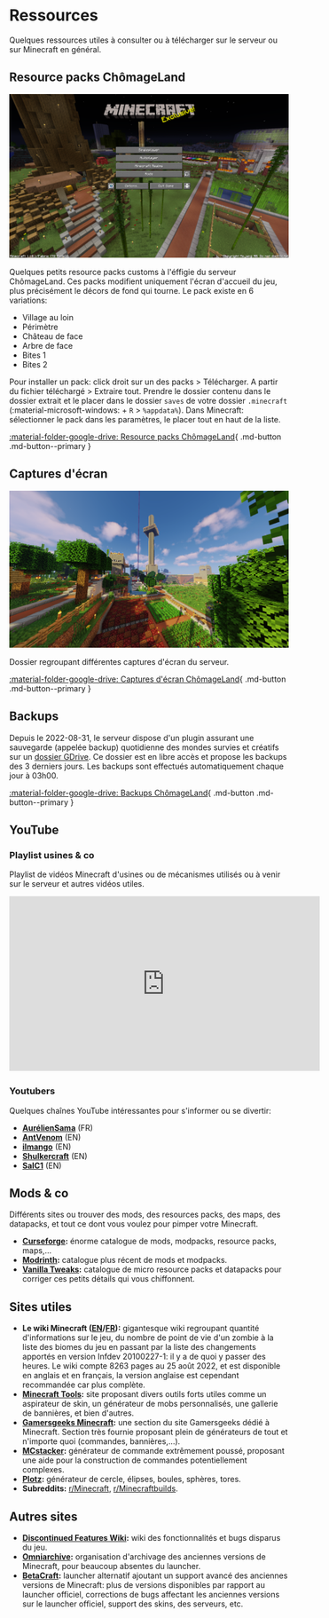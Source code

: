 # Ressources  

Quelques ressources utiles à consulter ou à télécharger sur le serveur ou sur Minecraft en général.  

## Resource packs ChômageLand  

![Exemple resource pack ChômageLand](img/exemple_resource_pack.png)

Quelques petits resource packs customs à l'éffigie du serveur ChômageLand. Ces packs modifient uniquement l'écran d'accueil du jeu, plus précisément le décors de fond qui tourne. Le pack existe en 6 variations:  

- Village au loin  
- Périmètre  
- Château de face  
- Arbre de face  
- Bites 1  
- Bites 2  

Pour installer un pack: click droit sur un des packs > Télécharger. A partir du fichier téléchargé > Extraire tout. Prendre le dossier contenu dans le dossier extrait et le placer dans le dossier `saves` de votre dossier `.minecraft` (:material-microsoft-windows: + `R` > `%appdata%`). Dans Minecraft: sélectionner le pack dans les paramètres, le placer tout en haut de la liste.

[:material-folder-google-drive: Resource packs ChômageLand](https://drive.google.com/drive/folders/16VjUaub_f7IRAyawexMIoqv6yNu25Rk1?usp=sharing){ .md-button .md-button--primary }  

## Captures d'écran  

![Exemple capture d'écran ChômageLand](img/exemple_screenshot.png)

Dossier regroupant différentes captures d'écran du serveur.  

[:material-folder-google-drive: Captures d'écran ChômageLand](https://drive.google.com/drive/folders/1s-HHEOIIntSsore7n8LR6tjQgS2yB78T?usp=sharing){ .md-button .md-button--primary }  

## Backups  

Depuis le 2022-08-31, le serveur dispose d'un plugin assurant une sauvegarde (appelée backup) quotidienne des mondes survies et créatifs sur un [dossier GDrive](https://drive.google.com/drive/folders/1Im9VETo0Q1LFncT_OWrib8QMgdzM0Oz-?usp=sharing). Ce dossier est en libre accès et propose les backups des 3 derniers jours. Les backups sont effectués automatiquement chaque jour à 03h00.  

[:material-folder-google-drive: Backups ChômageLand](https://drive.google.com/drive/folders/1Im9VETo0Q1LFncT_OWrib8QMgdzM0Oz-?usp=sharing){ .md-button .md-button--primary }  

## YouTube  

### Playlist usines & co

Playlist de vidéos Minecraft d'usines ou de mécanismes utilisés ou à venir sur le serveur et autres vidéos utiles.  
<iframe width="560" height="315" src="https://www.youtube.com/embed/videoseries?list=PL1M7C_BxS_u24w1AUCqcvd_zrpaCJrmY5" title="YouTube video player" frameborder="0" allow="accelerometer; autoplay; clipboard-write; encrypted-media; gyroscope; picture-in-picture" allowfullscreen></iframe>  

### Youtubers

Quelques chaînes YouTube intéressantes pour s'informer ou se divertir:  

- **[AurélienSama][C1]** (FR)  
- **[AntVenom][C2]** (EN)  
- **[ilmango][C3]** (EN)  
- **[Shulkercraft][C4]** (EN)  
- **[SalC1][C5]** (EN)

[C1]: https://www.youtube.com/c/AurelienSama  
[C2]: https://www.youtube.com/c/AntVenom  
[C3]: https://www.youtube.com/c/ilmango  
[C4]: https://www.youtube.com/c/Shulkercraft  
[C5]: https://www.youtube.com/c/SalC1  
## Mods & co  

Différents sites ou trouver des mods, des resources packs, des maps, des datapacks, et tout ce dont vous voulez pour pimper votre Minecraft.  

- **[Curseforge][D1]:** énorme catalogue de mods, modpacks, resource packs, maps,...  
- **[Modrinth][D2]:** catalogue plus récent de mods et modpacks.  
- **[Vanilla Tweaks][D3]:** catalogue de micro resource packs et datapacks pour corriger ces petits détails qui vous chiffonnent.  

[D1]: https://www.curseforge.com/minecraft/mc-mods  
[D2]: https://modrinth.com/mods  
[D3]: https://vanillatweaks.net/  

## Sites utiles  

- **Le wiki Minecraft ([EN][E1]/[FR][E2]):** gigantesque wiki regroupant quantité d'informations sur le jeu, du nombre de point de vie d'un zombie à la liste des biomes du jeu en passant par la liste des changements apportés en version Infdev 20100227-1: il y a de quoi y passer des heures. Le wiki compte 8263 pages au 25 août 2022, et est disponible en anglais et en français, la version anglaise est cependant recommandée car plus complète.  
- **[Minecraft Tools][E3]:** site proposant divers outils forts utiles comme un aspirateur de skin, un générateur de mobs personnalisés, une gallerie de bannières, et bien d'autres.  
- **[Gamersgeeks Minecraft][E4]:** une section du site Gamersgeeks dédié à Minecraft. Section très fournie proposant plein de générateurs de tout et n'importe quoi (commandes, bannières,...).  
- **[MCstacker][E5]:** générateur de commande extrêmement poussé, proposant une aide pour la construction de commandes potentiellement complexes.  
- **[Plotz][E6]:** générateur de cercle, élipses, boules, sphères, tores.  
- **Subreddits:** [r/Minecraft][E7], [r/Minecraftbuilds][E8].  

[E1]: https://minecraft.fandom.com/wiki/Minecraft_Wiki  
[E2]: https://minecraft.fandom.com/fr/wiki/Minecraft_Wiki  
[E3]: https://minecraft.tools/fr/  
[E4]: https://www.gamergeeks.net/apps/minecraft/  
[E5]: https://mcstacker.net/  
[E6]: https://www.plotz.co.uk/  
[E7]: https://www.reddit.com/r/Minecraft  
[E8]: https://www.reddit.com/r/Minecraftbuilds  

## Autres sites  

- **[Discontinued Features Wiki][F1]:** wiki des fonctionnalités et bugs disparus du jeu.  
- **[Omniarchive][F2]:** organisation d'archivage des anciennes versions de Minecraft, pour beaucoup absentes du launcher.  
- **[BetaCraft][F3]:** launcher alternatif ajoutant un support avancé des anciennes versions de Minecraft: plus de versions disponibles par rapport au launcher officiel, corrections de bugs affectant les anciennes versions sur le launcher officiel, support des skins, des serveurs, etc.

[F1]: https://mcdiscontinued.miraheze.org/wiki/Main_Page  
[F2]: https://omniarchive.org/
[F3]: https://betacraft.uk/